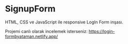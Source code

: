 # SignupForm
HTML, CSS ve JavaScript ile responsive LogIn Form inşası.

Projemi canlı olarak incelemek isterseniz: 
https://login-formbyataman.netlify.app/
